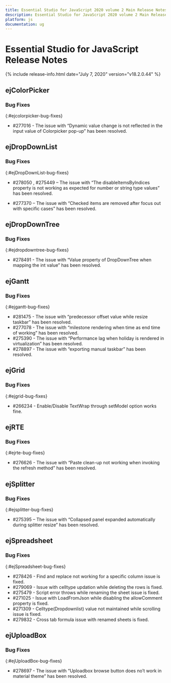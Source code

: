 ```yaml
---
title: Essential Studio for JavaScript 2020 volume 2 Main Release Notes  
description: Essential Studio for JavaScript 2020 volume 2 Main Release Notes  
platform: js
documentation: ug
---
```


# Essential Studio for JavaScript  Release Notes  

{% include release-info.html date="July 7, 2020"  version="v18.2.0.44" %} 





## ejColorPicker

### Bug Fixes
{:#ejcolorpicker-bug-fixes}

* \#277016 - The issue with “Dynamic value change is not reflected in the input value of Colorpicker pop-up” has been resolved.
## ejDropDownList

### Bug Fixes	
{:#ejDropDownList-bug-fixes}
 
* \#278050 , \#275449 – The issue with “The disableItemsByIndices property is not working as expected for number or string type values” has been resolved.

* \#277370 – The issue with “Checked items are removed after focus out with specific cases” has been resolved.
## ejDropDownTree

### Bug Fixes	
{:#ejdropdowntree-bug-fixes}

* \#278491 - The issue with “Value property of DropDownTree when mapping the int value” has been resolved. 
## ejGantt

### Bug Fixes
{:#ejgantt-bug-fixes}

* \#281475 - The issue with “predecessor offset value while resize taskbar” has been resolved.
* \#277078 - The issue with “milestone rendering when time as end time of working” has been resolved.
* \#275390 - The issue with “Performance lag when holiday is rendered in virtualization” has been resolved.
* \#278897 - The issue with “exporting manual taskbar” has been resolved.
## ejGrid

### Bug Fixes
{:#ejgrid-bug-fixes}

* \#266234 - Enable/Disable TextWrap through setModel option works fine.

## ejRTE

### Bug Fixes
{:#ejrte-bug-fixes}

* \#276626 - The issue with “Paste clean-up not working when invoking the refresh method” has been resolved. 

## ejSplitter

### Bug Fixes	
{:#ejsplitter-bug-fixes}

* \#275395 – The issue with “Collapsed panel expanded automatically during splitter resize” has been resolved.
## ejSpreadsheet

### Bug Fixes
{:#ejSpreadsheet-bug-fixes}

* \#278426 - Find and replace not working for a specific column issue is fixed.
* \#279069 - Issue with celltype updation while deleting the rows is fixed.
* \#275479 - Script error throws while renaming the sheet issue is fixed.
* \#271025 - Issue with LoadFromJson while disabling the allowComment property is fixed.
* \#271309 - Celltype(Dropdownlist) value not maintained while scrolling issue is fixed.
* \#279832 - Cross tab formula issue with renamed sheets is fixed.
## ejUploadBox 

### Bug Fixes
{:#ejUploadBox-bug-fixes} 

* \#278697 - The issue with “Uploadbox browse button does no’t work in material theme” has been resolved. 
